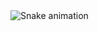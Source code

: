 

<img src="https://raw.githubusercontent.com/le0nardomartins/le0nardomartins/output/snake.svg" alt="Snake animation" />

###
